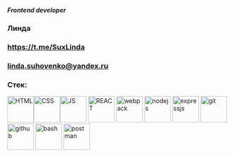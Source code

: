 ***Frontend developer***

### Линда 
### https://t.me/SuxLinda
### linda.suhovenko@yandex.ru

### Стек:
          
<img src="https://cdn.jsdelivr.net/gh/devicons/devicon@latest/icons/html5/html5-original-wordmark.svg" title="HTML" width="60" height="60" /><img src="https://cdn.jsdelivr.net/gh/devicons/devicon@latest/icons/css3/css3-original.svg" title="CSS" width="60" height="60" /><img src="https://cdn.jsdelivr.net/gh/devicons/devicon@latest/icons/javascript/javascript-original.svg" title="JS" width="60" height="60" />
<img src="https://cdn.jsdelivr.net/gh/devicons/devicon@latest/icons/react/react-original.svg" title="REACT" width="60" height="60" />
<img src="https://cdn.jsdelivr.net/gh/devicons/devicon@latest/icons/webpack/webpack-original.svg" title="webpack" width="60" height="60" />
<img src="https://cdn.jsdelivr.net/gh/devicons/devicon@latest/icons/nodejs/nodejs-original.svg" title="nodejs" width="60" height="60" />
<img src="https://cdn.jsdelivr.net/gh/devicons/devicon@latest/icons/express/express-original.svg" title="expressjs" width="60" height="60" />
<img src="https://cdn.jsdelivr.net/gh/devicons/devicon@latest/icons/git/git-original.svg" title="git" width="60" height="60" />
<img src="https://cdn.jsdelivr.net/gh/devicons/devicon@latest/icons/github/github-original.svg" title="github" width="60" height="60" />
<img src="https://cdn.jsdelivr.net/gh/devicons/devicon@latest/icons/bash/bash-original.svg" title="bash" width="60" height="60" />
<img src="https://cdn.jsdelivr.net/gh/devicons/devicon@latest/icons/postman/postman-original.svg" title="postman" width="60" height="60" />
